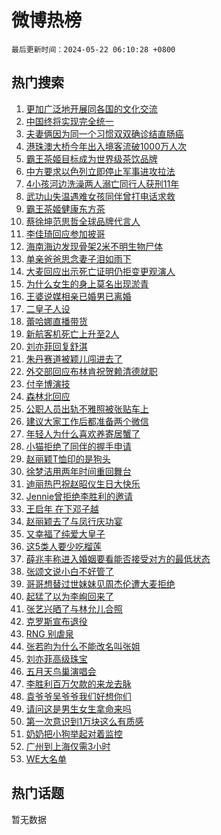 # 微博热榜

`最后更新时间：2024-05-22 06:10:28 +0800`

## 热门搜索

1. [更加广泛地开展同各国的文化交流](https://m.weibo.cn/search?containerid=100103type%3D1%26t%3D10%26q%3D%23%E6%9B%B4%E5%8A%A0%E5%B9%BF%E6%B3%9B%E5%9C%B0%E5%BC%80%E5%B1%95%E5%90%8C%E5%90%84%E5%9B%BD%E7%9A%84%E6%96%87%E5%8C%96%E4%BA%A4%E6%B5%81%23&stream_entry_id=51&isnewpage=1&extparam=seat%3D1%26stream_entry_id%3D51%26c_type%3D51%26q%3D%2523%25E6%259B%25B4%25E5%258A%25A0%25E5%25B9%25BF%25E6%25B3%259B%25E5%259C%25B0%25E5%25BC%2580%25E5%25B1%2595%25E5%2590%258C%25E5%2590%2584%25E5%259B%25BD%25E7%259A%2584%25E6%2596%2587%25E5%258C%2596%25E4%25BA%25A4%25E6%25B5%2581%2523%26cate%3D10103%26pos%3D0%26dgr%3D0%26filter_type%3Drealtimehot%26display_time%3D1716329427%26pre_seqid%3D1716329427295026745196)
1. [中国终将实现完全统一](https://m.weibo.cn/search?containerid=100103type%3D1%26t%3D10%26q%3D%23%E4%B8%AD%E5%9B%BD%E7%BB%88%E5%B0%86%E5%AE%9E%E7%8E%B0%E5%AE%8C%E5%85%A8%E7%BB%9F%E4%B8%80%23&stream_entry_id=31&isnewpage=1&extparam=seat%3D1%26stream_entry_id%3D31%26flag%3D2%26cate%3D5001%26filter_type%3Drealtimehot%26lcate%3D5001%26c_type%3D31%26q%3D%2523%25E4%25B8%25AD%25E5%259B%25BD%25E7%25BB%2588%25E5%25B0%2586%25E5%25AE%259E%25E7%258E%25B0%25E5%25AE%258C%25E5%2585%25A8%25E7%25BB%259F%25E4%25B8%2580%2523%26band_rank%3D1%26realpos%3D1%26pos%3D0%26dgr%3D0%26display_time%3D1716329427%26pre_seqid%3D1716329427295026745196)
1. [夫妻俩因为同一个习惯双双确诊结直肠癌](https://m.weibo.cn/search?containerid=100103type%3D1%26t%3D10%26q%3D%23%E5%A4%AB%E5%A6%BB%E4%BF%A9%E5%9B%A0%E4%B8%BA%E5%90%8C%E4%B8%80%E4%B8%AA%E4%B9%A0%E6%83%AF%E5%8F%8C%E5%8F%8C%E7%A1%AE%E8%AF%8A%E7%BB%93%E7%9B%B4%E8%82%A0%E7%99%8C%23&stream_entry_id=31&isnewpage=1&extparam=seat%3D1%26stream_entry_id%3D31%26flag%3D2%26cate%3D5001%26filter_type%3Drealtimehot%26lcate%3D5001%26c_type%3D31%26q%3D%2523%25E5%25A4%25AB%25E5%25A6%25BB%25E4%25BF%25A9%25E5%259B%25A0%25E4%25B8%25BA%25E5%2590%258C%25E4%25B8%2580%25E4%25B8%25AA%25E4%25B9%25A0%25E6%2583%25AF%25E5%258F%258C%25E5%258F%258C%25E7%25A1%25AE%25E8%25AF%258A%25E7%25BB%2593%25E7%259B%25B4%25E8%2582%25A0%25E7%2599%258C%2523%26band_rank%3D2%26realpos%3D2%26pos%3D1%26dgr%3D0%26display_time%3D1716329427%26pre_seqid%3D1716329427295026745196)
1. [港珠澳大桥今年出入境客流破1000万人次](https://m.weibo.cn/search?containerid=100103type%3D1%26t%3D10%26q%3D%23%E6%B8%AF%E7%8F%A0%E6%BE%B3%E5%A4%A7%E6%A1%A5%E4%BB%8A%E5%B9%B4%E5%87%BA%E5%85%A5%E5%A2%83%E5%AE%A2%E6%B5%81%E7%A0%B41000%E4%B8%87%E4%BA%BA%E6%AC%A1%23&stream_entry_id=31&isnewpage=1&extparam=seat%3D1%26stream_entry_id%3D31%26flag%3D0%26cate%3D5001%26filter_type%3Drealtimehot%26lcate%3D5001%26c_type%3D31%26q%3D%2523%25E6%25B8%25AF%25E7%258F%25A0%25E6%25BE%25B3%25E5%25A4%25A7%25E6%25A1%25A5%25E4%25BB%258A%25E5%25B9%25B4%25E5%2587%25BA%25E5%2585%25A5%25E5%25A2%2583%25E5%25AE%25A2%25E6%25B5%2581%25E7%25A0%25B41000%25E4%25B8%2587%25E4%25BA%25BA%25E6%25AC%25A1%2523%26band_rank%3D3%26realpos%3D3%26pos%3D2%26dgr%3D0%26display_time%3D1716329427%26pre_seqid%3D1716329427295026745196)
1. [霸王茶姬目标成为世界级茶饮品牌](https://m.weibo.cn/search?containerid=100103type%3D1%26t%3D10%26q%3D%23%E9%9C%B8%E7%8E%8B%E8%8C%B6%E5%A7%AC%E7%9B%AE%E6%A0%87%E6%88%90%E4%B8%BA%E4%B8%96%E7%95%8C%E7%BA%A7%E8%8C%B6%E9%A5%AE%E5%93%81%E7%89%8C%23&stream_entry_id=31&isnewpage=1&extparam=seat%3D1%26stream_entry_id%3D31%26cate%3D5001%26is_ad_pos%3D1%26topic_ad%3D1%26filter_type%3Drealtimehot%26lcate%3D5001%26c_type%3D31%26q%3D%2523%25E9%259C%25B8%25E7%258E%258B%25E8%258C%25B6%25E5%25A7%25AC%25E7%259B%25AE%25E6%25A0%2587%25E6%2588%2590%25E4%25B8%25BA%25E4%25B8%2596%25E7%2595%258C%25E7%25BA%25A7%25E8%258C%25B6%25E9%25A5%25AE%25E5%2593%2581%25E7%2589%258C%2523%26band_rank%3D4%26pos%3D3%26dgr%3D0%26adid%3D237608%26display_time%3D1716329427%26pre_seqid%3D1716329427295026745196)
1. [中方要求以色列立即停止军事进攻拉法](https://m.weibo.cn/search?containerid=100103type%3D1%26t%3D10%26q%3D%23%E4%B8%AD%E6%96%B9%E8%A6%81%E6%B1%82%E4%BB%A5%E8%89%B2%E5%88%97%E7%AB%8B%E5%8D%B3%E5%81%9C%E6%AD%A2%E5%86%9B%E4%BA%8B%E8%BF%9B%E6%94%BB%E6%8B%89%E6%B3%95%23&stream_entry_id=31&isnewpage=1&extparam=seat%3D1%26stream_entry_id%3D31%26flag%3D2%26cate%3D5001%26filter_type%3Drealtimehot%26lcate%3D5001%26c_type%3D31%26q%3D%2523%25E4%25B8%25AD%25E6%2596%25B9%25E8%25A6%2581%25E6%25B1%2582%25E4%25BB%25A5%25E8%2589%25B2%25E5%2588%2597%25E7%25AB%258B%25E5%258D%25B3%25E5%2581%259C%25E6%25AD%25A2%25E5%2586%259B%25E4%25BA%258B%25E8%25BF%259B%25E6%2594%25BB%25E6%258B%2589%25E6%25B3%2595%2523%26band_rank%3D4%26realpos%3D4%26pos%3D4%26dgr%3D0%26display_time%3D1716329427%26pre_seqid%3D1716329427295026745196)
1. [4小孩河边洗澡两人溺亡同行人获刑11年](https://m.weibo.cn/search?containerid=100103type%3D1%26t%3D10%26q%3D%234%E5%B0%8F%E5%AD%A9%E6%B2%B3%E8%BE%B9%E6%B4%97%E6%BE%A1%E4%B8%A4%E4%BA%BA%E6%BA%BA%E4%BA%A1%E5%90%8C%E8%A1%8C%E4%BA%BA%E8%8E%B7%E5%88%9111%E5%B9%B4%23&stream_entry_id=31&isnewpage=1&extparam=seat%3D1%26stream_entry_id%3D31%26flag%3D2%26cate%3D5001%26filter_type%3Drealtimehot%26lcate%3D5001%26c_type%3D31%26q%3D%25234%25E5%25B0%258F%25E5%25AD%25A9%25E6%25B2%25B3%25E8%25BE%25B9%25E6%25B4%2597%25E6%25BE%25A1%25E4%25B8%25A4%25E4%25BA%25BA%25E6%25BA%25BA%25E4%25BA%25A1%25E5%2590%258C%25E8%25A1%258C%25E4%25BA%25BA%25E8%258E%25B7%25E5%2588%259111%25E5%25B9%25B4%2523%26band_rank%3D5%26realpos%3D5%26pos%3D5%26dgr%3D0%26display_time%3D1716329427%26pre_seqid%3D1716329427295026745196)
1. [武功山失温遇难女孩同伴曾打电话求救](https://m.weibo.cn/search?containerid=100103type%3D1%26t%3D10%26q%3D%23%E6%AD%A6%E5%8A%9F%E5%B1%B1%E5%A4%B1%E6%B8%A9%E9%81%87%E9%9A%BE%E5%A5%B3%E5%AD%A9%E5%90%8C%E4%BC%B4%E6%9B%BE%E6%89%93%E7%94%B5%E8%AF%9D%E6%B1%82%E6%95%91%23&stream_entry_id=31&isnewpage=1&extparam=seat%3D1%26stream_entry_id%3D31%26flag%3D2%26cate%3D5001%26filter_type%3Drealtimehot%26lcate%3D5001%26c_type%3D31%26q%3D%2523%25E6%25AD%25A6%25E5%258A%259F%25E5%25B1%25B1%25E5%25A4%25B1%25E6%25B8%25A9%25E9%2581%2587%25E9%259A%25BE%25E5%25A5%25B3%25E5%25AD%25A9%25E5%2590%258C%25E4%25BC%25B4%25E6%259B%25BE%25E6%2589%2593%25E7%2594%25B5%25E8%25AF%259D%25E6%25B1%2582%25E6%2595%2591%2523%26band_rank%3D6%26realpos%3D6%26pos%3D6%26dgr%3D0%26display_time%3D1716329427%26pre_seqid%3D1716329427295026745196)
1. [霸王茶姬健康东方茶](https://m.weibo.cn/search?containerid=100103type%3D1%26t%3D10%26q%3D%23%E9%9C%B8%E7%8E%8B%E8%8C%B6%E5%A7%AC%E5%81%A5%E5%BA%B7%E4%B8%9C%E6%96%B9%E8%8C%B6%23&stream_entry_id=31&isnewpage=1&extparam=seat%3D1%26stream_entry_id%3D31%26cate%3D5001%26is_ad_pos%3D1%26topic_ad%3D1%26filter_type%3Drealtimehot%26lcate%3D5001%26c_type%3D31%26q%3D%2523%25E9%259C%25B8%25E7%258E%258B%25E8%258C%25B6%25E5%25A7%25AC%25E5%2581%25A5%25E5%25BA%25B7%25E4%25B8%259C%25E6%2596%25B9%25E8%258C%25B6%2523%26band_rank%3D7%26pos%3D7%26dgr%3D0%26adid%3D237604%26display_time%3D1716329427%26pre_seqid%3D1716329427295026745196)
1. [蔡徐坤范思哲全球品牌代言人](https://m.weibo.cn/search?containerid=100103type%3D1%26t%3D10%26q%3D%23%E8%94%A1%E5%BE%90%E5%9D%A4%E8%8C%83%E6%80%9D%E5%93%B2%E5%85%A8%E7%90%83%E5%93%81%E7%89%8C%E4%BB%A3%E8%A8%80%E4%BA%BA%23&stream_entry_id=31&isnewpage=1&extparam=seat%3D1%26stream_entry_id%3D31%26flag%3D16%26cate%3D5001%26filter_type%3Drealtimehot%26lcate%3D5001%26c_type%3D31%26q%3D%2523%25E8%2594%25A1%25E5%25BE%2590%25E5%259D%25A4%25E8%258C%2583%25E6%2580%259D%25E5%2593%25B2%25E5%2585%25A8%25E7%2590%2583%25E5%2593%2581%25E7%2589%258C%25E4%25BB%25A3%25E8%25A8%2580%25E4%25BA%25BA%2523%26band_rank%3D7%26realpos%3D7%26pos%3D8%26dgr%3D0%26display_time%3D1716329427%26pre_seqid%3D1716329427295026745196)
1. [李佳琦回应参加披哥](https://m.weibo.cn/search?containerid=100103type%3D1%26t%3D10%26q%3D%23%E6%9D%8E%E4%BD%B3%E7%90%A6%E5%9B%9E%E5%BA%94%E5%8F%82%E5%8A%A0%E6%8A%AB%E5%93%A5%23&stream_entry_id=31&isnewpage=1&extparam=seat%3D1%26stream_entry_id%3D31%26flag%3D2%26cate%3D5001%26filter_type%3Drealtimehot%26lcate%3D5001%26c_type%3D31%26q%3D%2523%25E6%259D%258E%25E4%25BD%25B3%25E7%2590%25A6%25E5%259B%259E%25E5%25BA%2594%25E5%258F%2582%25E5%258A%25A0%25E6%258A%25AB%25E5%2593%25A5%2523%26band_rank%3D8%26realpos%3D8%26pos%3D9%26dgr%3D0%26display_time%3D1716329427%26pre_seqid%3D1716329427295026745196)
1. [海南海边发现骨架2米不明生物尸体](https://m.weibo.cn/search?containerid=100103type%3D1%26t%3D10%26q%3D%23%E6%B5%B7%E5%8D%97%E6%B5%B7%E8%BE%B9%E5%8F%91%E7%8E%B0%E9%AA%A8%E6%9E%B62%E7%B1%B3%E4%B8%8D%E6%98%8E%E7%94%9F%E7%89%A9%E5%B0%B8%E4%BD%93%23&stream_entry_id=31&isnewpage=1&extparam=seat%3D1%26stream_entry_id%3D31%26flag%3D2%26cate%3D5001%26filter_type%3Drealtimehot%26lcate%3D5001%26c_type%3D31%26q%3D%2523%25E6%25B5%25B7%25E5%258D%2597%25E6%25B5%25B7%25E8%25BE%25B9%25E5%258F%2591%25E7%258E%25B0%25E9%25AA%25A8%25E6%259E%25B62%25E7%25B1%25B3%25E4%25B8%258D%25E6%2598%258E%25E7%2594%259F%25E7%2589%25A9%25E5%25B0%25B8%25E4%25BD%2593%2523%26band_rank%3D9%26realpos%3D9%26pos%3D10%26dgr%3D0%26display_time%3D1716329427%26pre_seqid%3D1716329427295026745196)
1. [单亲爸爸思念妻子泪如雨下](https://m.weibo.cn/search?containerid=100103type%3D1%26t%3D10%26q%3D%23%E5%8D%95%E4%BA%B2%E7%88%B8%E7%88%B8%E6%80%9D%E5%BF%B5%E5%A6%BB%E5%AD%90%E6%B3%AA%E5%A6%82%E9%9B%A8%E4%B8%8B%23&stream_entry_id=31&isnewpage=1&extparam=seat%3D1%26stream_entry_id%3D31%26flag%3D32768%26cate%3D5001%26filter_type%3Drealtimehot%26lcate%3D5001%26c_type%3D31%26q%3D%2523%25E5%258D%2595%25E4%25BA%25B2%25E7%2588%25B8%25E7%2588%25B8%25E6%2580%259D%25E5%25BF%25B5%25E5%25A6%25BB%25E5%25AD%2590%25E6%25B3%25AA%25E5%25A6%2582%25E9%259B%25A8%25E4%25B8%258B%2523%26band_rank%3D10%26realpos%3D10%26pos%3D11%26dgr%3D0%26display_time%3D1716329427%26pre_seqid%3D1716329427295026745196)
1. [大麦回应出示死亡证明仍拒变更观演人](https://m.weibo.cn/search?containerid=100103type%3D1%26t%3D10%26q%3D%23%E5%A4%A7%E9%BA%A6%E5%9B%9E%E5%BA%94%E5%87%BA%E7%A4%BA%E6%AD%BB%E4%BA%A1%E8%AF%81%E6%98%8E%E4%BB%8D%E6%8B%92%E5%8F%98%E6%9B%B4%E8%A7%82%E6%BC%94%E4%BA%BA%23&stream_entry_id=31&isnewpage=1&extparam=seat%3D1%26stream_entry_id%3D31%26flag%3D2%26cate%3D5001%26filter_type%3Drealtimehot%26lcate%3D5001%26c_type%3D31%26q%3D%2523%25E5%25A4%25A7%25E9%25BA%25A6%25E5%259B%259E%25E5%25BA%2594%25E5%2587%25BA%25E7%25A4%25BA%25E6%25AD%25BB%25E4%25BA%25A1%25E8%25AF%2581%25E6%2598%258E%25E4%25BB%258D%25E6%258B%2592%25E5%258F%2598%25E6%259B%25B4%25E8%25A7%2582%25E6%25BC%2594%25E4%25BA%25BA%2523%26band_rank%3D11%26realpos%3D11%26pos%3D12%26dgr%3D0%26display_time%3D1716329427%26pre_seqid%3D1716329427295026745196)
1. [为什么女生的身上莫名出现淤青](https://m.weibo.cn/search?containerid=100103type%3D1%26t%3D10%26q%3D%E4%B8%BA%E4%BB%80%E4%B9%88%E5%A5%B3%E7%94%9F%E7%9A%84%E8%BA%AB%E4%B8%8A%E8%8E%AB%E5%90%8D%E5%87%BA%E7%8E%B0%E6%B7%A4%E9%9D%92&stream_entry_id=31&isnewpage=1&extparam=seat%3D1%26stream_entry_id%3D31%26flag%3D2%26cate%3D5001%26filter_type%3Drealtimehot%26lcate%3D5001%26c_type%3D31%26q%3D%25E4%25B8%25BA%25E4%25BB%2580%25E4%25B9%2588%25E5%25A5%25B3%25E7%2594%259F%25E7%259A%2584%25E8%25BA%25AB%25E4%25B8%258A%25E8%258E%25AB%25E5%2590%258D%25E5%2587%25BA%25E7%258E%25B0%25E6%25B7%25A4%25E9%259D%2592%26band_rank%3D12%26realpos%3D12%26pos%3D13%26dgr%3D0%26display_time%3D1716329427%26pre_seqid%3D1716329427295026745196)
1. [王婆说媒相亲已婚男已离婚](https://m.weibo.cn/search?containerid=100103type%3D1%26t%3D10%26q%3D%23%E7%8E%8B%E5%A9%86%E8%AF%B4%E5%AA%92%E7%9B%B8%E4%BA%B2%E5%B7%B2%E5%A9%9A%E7%94%B7%E5%B7%B2%E7%A6%BB%E5%A9%9A%23&stream_entry_id=31&isnewpage=1&extparam=seat%3D1%26stream_entry_id%3D31%26flag%3D0%26cate%3D5001%26filter_type%3Drealtimehot%26lcate%3D5001%26c_type%3D31%26q%3D%2523%25E7%258E%258B%25E5%25A9%2586%25E8%25AF%25B4%25E5%25AA%2592%25E7%259B%25B8%25E4%25BA%25B2%25E5%25B7%25B2%25E5%25A9%259A%25E7%2594%25B7%25E5%25B7%25B2%25E7%25A6%25BB%25E5%25A9%259A%2523%26band_rank%3D13%26realpos%3D13%26pos%3D14%26dgr%3D0%26display_time%3D1716329427%26pre_seqid%3D1716329427295026745196)
1. [二皇子人设](https://m.weibo.cn/search?containerid=100103type%3D1%26t%3D10%26q%3D%23%E4%BA%8C%E7%9A%87%E5%AD%90%E4%BA%BA%E8%AE%BE%23&stream_entry_id=31&isnewpage=1&extparam=seat%3D1%26stream_entry_id%3D31%26flag%3D0%26cate%3D5001%26filter_type%3Drealtimehot%26lcate%3D5001%26c_type%3D31%26q%3D%2523%25E4%25BA%258C%25E7%259A%2587%25E5%25AD%2590%25E4%25BA%25BA%25E8%25AE%25BE%2523%26band_rank%3D14%26realpos%3D14%26pos%3D15%26dgr%3D0%26display_time%3D1716329427%26pre_seqid%3D1716329427295026745196)
1. [蕾哈娜直播带货](https://m.weibo.cn/search?containerid=100103type%3D1%26t%3D10%26q%3D%23%E8%95%BE%E5%93%88%E5%A8%9C%E7%9B%B4%E6%92%AD%E5%B8%A6%E8%B4%A7%23&stream_entry_id=31&isnewpage=1&extparam=seat%3D1%26stream_entry_id%3D31%26flag%3D2%26cate%3D5001%26filter_type%3Drealtimehot%26lcate%3D5001%26c_type%3D31%26q%3D%2523%25E8%2595%25BE%25E5%2593%2588%25E5%25A8%259C%25E7%259B%25B4%25E6%2592%25AD%25E5%25B8%25A6%25E8%25B4%25A7%2523%26band_rank%3D15%26realpos%3D15%26pos%3D16%26dgr%3D0%26display_time%3D1716329427%26pre_seqid%3D1716329427295026745196)
1. [新航客机死亡上升至2人](https://m.weibo.cn/search?containerid=100103type%3D1%26t%3D10%26q%3D%23%E6%96%B0%E8%88%AA%E5%AE%A2%E6%9C%BA%E6%AD%BB%E4%BA%A1%E4%B8%8A%E5%8D%87%E8%87%B32%E4%BA%BA%23&stream_entry_id=31&isnewpage=1&extparam=seat%3D1%26stream_entry_id%3D31%26flag%3D0%26cate%3D5001%26filter_type%3Drealtimehot%26lcate%3D5001%26c_type%3D31%26q%3D%2523%25E6%2596%25B0%25E8%2588%25AA%25E5%25AE%25A2%25E6%259C%25BA%25E6%25AD%25BB%25E4%25BA%25A1%25E4%25B8%258A%25E5%258D%2587%25E8%2587%25B32%25E4%25BA%25BA%2523%26band_rank%3D16%26realpos%3D16%26pos%3D17%26dgr%3D0%26display_time%3D1716329427%26pre_seqid%3D1716329427295026745196)
1. [刘亦菲回复舒淇](https://m.weibo.cn/search?containerid=100103type%3D1%26t%3D10%26q%3D%23%E5%88%98%E4%BA%A6%E8%8F%B2%E5%9B%9E%E5%A4%8D%E8%88%92%E6%B7%87%23&stream_entry_id=31&isnewpage=1&extparam=seat%3D1%26stream_entry_id%3D31%26flag%3D0%26cate%3D5001%26filter_type%3Drealtimehot%26lcate%3D5001%26c_type%3D31%26q%3D%2523%25E5%2588%2598%25E4%25BA%25A6%25E8%258F%25B2%25E5%259B%259E%25E5%25A4%258D%25E8%2588%2592%25E6%25B7%2587%2523%26band_rank%3D17%26realpos%3D17%26pos%3D18%26dgr%3D0%26display_time%3D1716329427%26pre_seqid%3D1716329427295026745196)
1. [朱丹赛道被颖儿闯进去了](https://m.weibo.cn/search?containerid=100103type%3D1%26t%3D10%26q%3D%23%E6%9C%B1%E4%B8%B9%E8%B5%9B%E9%81%93%E8%A2%AB%E9%A2%96%E5%84%BF%E9%97%AF%E8%BF%9B%E5%8E%BB%E4%BA%86%23&stream_entry_id=31&isnewpage=1&extparam=seat%3D1%26stream_entry_id%3D31%26flag%3D0%26cate%3D5001%26filter_type%3Drealtimehot%26lcate%3D5001%26c_type%3D31%26q%3D%2523%25E6%259C%25B1%25E4%25B8%25B9%25E8%25B5%259B%25E9%2581%2593%25E8%25A2%25AB%25E9%25A2%2596%25E5%2584%25BF%25E9%2597%25AF%25E8%25BF%259B%25E5%258E%25BB%25E4%25BA%2586%2523%26band_rank%3D18%26realpos%3D18%26pos%3D19%26dgr%3D0%26display_time%3D1716329427%26pre_seqid%3D1716329427295026745196)
1. [外交部回应布林肯祝贺赖清德就职](https://m.weibo.cn/search?containerid=100103type%3D1%26t%3D10%26q%3D%23%E5%A4%96%E4%BA%A4%E9%83%A8%E5%9B%9E%E5%BA%94%E5%B8%83%E6%9E%97%E8%82%AF%E7%A5%9D%E8%B4%BA%E8%B5%96%E6%B8%85%E5%BE%B7%E5%B0%B1%E8%81%8C%23&stream_entry_id=31&isnewpage=1&extparam=seat%3D1%26stream_entry_id%3D31%26flag%3D0%26cate%3D5001%26filter_type%3Drealtimehot%26lcate%3D5001%26c_type%3D31%26q%3D%2523%25E5%25A4%2596%25E4%25BA%25A4%25E9%2583%25A8%25E5%259B%259E%25E5%25BA%2594%25E5%25B8%2583%25E6%259E%2597%25E8%2582%25AF%25E7%25A5%259D%25E8%25B4%25BA%25E8%25B5%2596%25E6%25B8%2585%25E5%25BE%25B7%25E5%25B0%25B1%25E8%2581%258C%2523%26band_rank%3D19%26realpos%3D19%26pos%3D20%26dgr%3D0%26display_time%3D1716329427%26pre_seqid%3D1716329427295026745196)
1. [付辛博演技](https://m.weibo.cn/search?containerid=100103type%3D1%26t%3D10%26q%3D%E4%BB%98%E8%BE%9B%E5%8D%9A%E6%BC%94%E6%8A%80&stream_entry_id=31&isnewpage=1&extparam=seat%3D1%26stream_entry_id%3D31%26flag%3D0%26cate%3D5001%26filter_type%3Drealtimehot%26lcate%3D5001%26c_type%3D31%26q%3D%25E4%25BB%2598%25E8%25BE%259B%25E5%258D%259A%25E6%25BC%2594%25E6%258A%2580%26band_rank%3D20%26realpos%3D20%26pos%3D21%26dgr%3D0%26display_time%3D1716329427%26pre_seqid%3D1716329427295026745196)
1. [森林北回应](https://m.weibo.cn/search?containerid=100103type%3D1%26t%3D10%26q%3D%23%E6%A3%AE%E6%9E%97%E5%8C%97%E5%9B%9E%E5%BA%94%23&stream_entry_id=31&isnewpage=1&extparam=seat%3D1%26stream_entry_id%3D31%26flag%3D2%26cate%3D5001%26filter_type%3Drealtimehot%26lcate%3D5001%26c_type%3D31%26q%3D%2523%25E6%25A3%25AE%25E6%259E%2597%25E5%258C%2597%25E5%259B%259E%25E5%25BA%2594%2523%26band_rank%3D21%26realpos%3D21%26pos%3D22%26dgr%3D0%26display_time%3D1716329427%26pre_seqid%3D1716329427295026745196)
1. [公职人员出轨不雅照被张贴车上](https://m.weibo.cn/search?containerid=100103type%3D1%26t%3D10%26q%3D%23%E5%85%AC%E8%81%8C%E4%BA%BA%E5%91%98%E5%87%BA%E8%BD%A8%E4%B8%8D%E9%9B%85%E7%85%A7%E8%A2%AB%E5%BC%A0%E8%B4%B4%E8%BD%A6%E4%B8%8A%23&stream_entry_id=31&isnewpage=1&extparam=seat%3D1%26stream_entry_id%3D31%26flag%3D2%26cate%3D5001%26filter_type%3Drealtimehot%26lcate%3D5001%26c_type%3D31%26q%3D%2523%25E5%2585%25AC%25E8%2581%258C%25E4%25BA%25BA%25E5%2591%2598%25E5%2587%25BA%25E8%25BD%25A8%25E4%25B8%258D%25E9%259B%2585%25E7%2585%25A7%25E8%25A2%25AB%25E5%25BC%25A0%25E8%25B4%25B4%25E8%25BD%25A6%25E4%25B8%258A%2523%26band_rank%3D22%26realpos%3D22%26pos%3D23%26dgr%3D0%26display_time%3D1716329427%26pre_seqid%3D1716329427295026745196)
1. [建议大家工作后都准备两个微信](https://m.weibo.cn/search?containerid=100103type%3D1%26t%3D10%26q%3D%23%E5%BB%BA%E8%AE%AE%E5%A4%A7%E5%AE%B6%E5%B7%A5%E4%BD%9C%E5%90%8E%E9%83%BD%E5%87%86%E5%A4%87%E4%B8%A4%E4%B8%AA%E5%BE%AE%E4%BF%A1%23&stream_entry_id=31&isnewpage=1&extparam=seat%3D1%26stream_entry_id%3D31%26flag%3D0%26cate%3D5001%26filter_type%3Drealtimehot%26lcate%3D5001%26c_type%3D31%26q%3D%2523%25E5%25BB%25BA%25E8%25AE%25AE%25E5%25A4%25A7%25E5%25AE%25B6%25E5%25B7%25A5%25E4%25BD%259C%25E5%2590%258E%25E9%2583%25BD%25E5%2587%2586%25E5%25A4%2587%25E4%25B8%25A4%25E4%25B8%25AA%25E5%25BE%25AE%25E4%25BF%25A1%2523%26band_rank%3D23%26realpos%3D23%26pos%3D24%26dgr%3D0%26display_time%3D1716329427%26pre_seqid%3D1716329427295026745196)
1. [年轻人为什么喜欢养寄居蟹了](https://m.weibo.cn/search?containerid=100103type%3D1%26t%3D10%26q%3D%23%E5%B9%B4%E8%BD%BB%E4%BA%BA%E4%B8%BA%E4%BB%80%E4%B9%88%E5%96%9C%E6%AC%A2%E5%85%BB%E5%AF%84%E5%B1%85%E8%9F%B9%E4%BA%86%23&stream_entry_id=31&isnewpage=1&extparam=seat%3D1%26stream_entry_id%3D31%26flag%3D0%26cate%3D5001%26filter_type%3Drealtimehot%26lcate%3D5001%26c_type%3D31%26q%3D%2523%25E5%25B9%25B4%25E8%25BD%25BB%25E4%25BA%25BA%25E4%25B8%25BA%25E4%25BB%2580%25E4%25B9%2588%25E5%2596%259C%25E6%25AC%25A2%25E5%2585%25BB%25E5%25AF%2584%25E5%25B1%2585%25E8%259F%25B9%25E4%25BA%2586%2523%26band_rank%3D24%26realpos%3D24%26pos%3D25%26dgr%3D0%26display_time%3D1716329427%26pre_seqid%3D1716329427295026745196)
1. [小猫拒绝了同伴的握手申请](https://m.weibo.cn/search?containerid=100103type%3D1%26t%3D10%26q%3D%E5%B0%8F%E7%8C%AB%E6%8B%92%E7%BB%9D%E4%BA%86%E5%90%8C%E4%BC%B4%E7%9A%84%E6%8F%A1%E6%89%8B%E7%94%B3%E8%AF%B7&stream_entry_id=31&isnewpage=1&extparam=seat%3D1%26stream_entry_id%3D31%26flag%3D1%26cate%3D5001%26filter_type%3Drealtimehot%26lcate%3D5001%26c_type%3D31%26q%3D%25E5%25B0%258F%25E7%258C%25AB%25E6%258B%2592%25E7%25BB%259D%25E4%25BA%2586%25E5%2590%258C%25E4%25BC%25B4%25E7%259A%2584%25E6%258F%25A1%25E6%2589%258B%25E7%2594%25B3%25E8%25AF%25B7%26band_rank%3D25%26realpos%3D25%26pos%3D26%26dgr%3D0%26display_time%3D1716329427%26pre_seqid%3D1716329427295026745196)
1. [赵丽颖T恤印的是狗头](https://m.weibo.cn/search?containerid=100103type%3D1%26t%3D10%26q%3D%23%E8%B5%B5%E4%B8%BD%E9%A2%96T%E6%81%A4%E5%8D%B0%E7%9A%84%E6%98%AF%E7%8B%97%E5%A4%B4%23&stream_entry_id=31&isnewpage=1&extparam=seat%3D1%26stream_entry_id%3D31%26flag%3D0%26cate%3D5001%26filter_type%3Drealtimehot%26lcate%3D5001%26c_type%3D31%26q%3D%2523%25E8%25B5%25B5%25E4%25B8%25BD%25E9%25A2%2596T%25E6%2581%25A4%25E5%258D%25B0%25E7%259A%2584%25E6%2598%25AF%25E7%258B%2597%25E5%25A4%25B4%2523%26band_rank%3D26%26realpos%3D26%26pos%3D27%26dgr%3D0%26display_time%3D1716329427%26pre_seqid%3D1716329427295026745196)
1. [徐梦洁用两年时间重回舞台](https://m.weibo.cn/search?containerid=100103type%3D1%26t%3D10%26q%3D%23%E5%BE%90%E6%A2%A6%E6%B4%81%E7%94%A8%E4%B8%A4%E5%B9%B4%E6%97%B6%E9%97%B4%E9%87%8D%E5%9B%9E%E8%88%9E%E5%8F%B0%23&stream_entry_id=31&isnewpage=1&extparam=seat%3D1%26stream_entry_id%3D31%26flag%3D1%26cate%3D5001%26filter_type%3Drealtimehot%26lcate%3D5001%26c_type%3D31%26q%3D%2523%25E5%25BE%2590%25E6%25A2%25A6%25E6%25B4%2581%25E7%2594%25A8%25E4%25B8%25A4%25E5%25B9%25B4%25E6%2597%25B6%25E9%2597%25B4%25E9%2587%258D%25E5%259B%259E%25E8%2588%259E%25E5%258F%25B0%2523%26band_rank%3D27%26realpos%3D27%26pos%3D28%26dgr%3D0%26display_time%3D1716329427%26pre_seqid%3D1716329427295026745196)
1. [迪丽热巴祝赵昭仪生日大快乐](https://m.weibo.cn/search?containerid=100103type%3D1%26t%3D10%26q%3D%23%E8%BF%AA%E4%B8%BD%E7%83%AD%E5%B7%B4%E7%A5%9D%E8%B5%B5%E6%98%AD%E4%BB%AA%E7%94%9F%E6%97%A5%E5%A4%A7%E5%BF%AB%E4%B9%90%23&stream_entry_id=31&isnewpage=1&extparam=seat%3D1%26stream_entry_id%3D31%26flag%3D0%26cate%3D5001%26filter_type%3Drealtimehot%26lcate%3D5001%26c_type%3D31%26q%3D%2523%25E8%25BF%25AA%25E4%25B8%25BD%25E7%2583%25AD%25E5%25B7%25B4%25E7%25A5%259D%25E8%25B5%25B5%25E6%2598%25AD%25E4%25BB%25AA%25E7%2594%259F%25E6%2597%25A5%25E5%25A4%25A7%25E5%25BF%25AB%25E4%25B9%2590%2523%26band_rank%3D28%26realpos%3D28%26pos%3D29%26dgr%3D0%26display_time%3D1716329427%26pre_seqid%3D1716329427295026745196)
1. [Jennie曾拒绝李胜利的邀请](https://m.weibo.cn/search?containerid=100103type%3D1%26t%3D10%26q%3D%23Jennie%E6%9B%BE%E6%8B%92%E7%BB%9D%E6%9D%8E%E8%83%9C%E5%88%A9%E7%9A%84%E9%82%80%E8%AF%B7%23&stream_entry_id=31&isnewpage=1&extparam=seat%3D1%26stream_entry_id%3D31%26flag%3D0%26cate%3D5001%26filter_type%3Drealtimehot%26lcate%3D5001%26c_type%3D31%26q%3D%2523Jennie%25E6%259B%25BE%25E6%258B%2592%25E7%25BB%259D%25E6%259D%258E%25E8%2583%259C%25E5%2588%25A9%25E7%259A%2584%25E9%2582%2580%25E8%25AF%25B7%2523%26band_rank%3D29%26realpos%3D29%26pos%3D30%26dgr%3D0%26display_time%3D1716329427%26pre_seqid%3D1716329427295026745196)
1. [王启年 在下邓子越](https://m.weibo.cn/search?containerid=100103type%3D1%26t%3D10%26q%3D%E7%8E%8B%E5%90%AF%E5%B9%B4+%E5%9C%A8%E4%B8%8B%E9%82%93%E5%AD%90%E8%B6%8A&stream_entry_id=31&isnewpage=1&extparam=seat%3D1%26stream_entry_id%3D31%26flag%3D0%26cate%3D5001%26filter_type%3Drealtimehot%26lcate%3D5001%26c_type%3D31%26q%3D%25E7%258E%258B%25E5%2590%25AF%25E5%25B9%25B4%2520%25E5%259C%25A8%25E4%25B8%258B%25E9%2582%2593%25E5%25AD%2590%25E8%25B6%258A%26band_rank%3D30%26realpos%3D30%26pos%3D31%26dgr%3D0%26display_time%3D1716329427%26pre_seqid%3D1716329427295026745196)
1. [赵丽颖去了与凤行庆功宴](https://m.weibo.cn/search?containerid=100103type%3D1%26t%3D10%26q%3D%23%E8%B5%B5%E4%B8%BD%E9%A2%96%E5%8E%BB%E4%BA%86%E4%B8%8E%E5%87%A4%E8%A1%8C%E5%BA%86%E5%8A%9F%E5%AE%B4%23&stream_entry_id=31&isnewpage=1&extparam=seat%3D1%26stream_entry_id%3D31%26flag%3D0%26cate%3D5001%26filter_type%3Drealtimehot%26lcate%3D5001%26c_type%3D31%26q%3D%2523%25E8%25B5%25B5%25E4%25B8%25BD%25E9%25A2%2596%25E5%258E%25BB%25E4%25BA%2586%25E4%25B8%258E%25E5%2587%25A4%25E8%25A1%258C%25E5%25BA%2586%25E5%258A%259F%25E5%25AE%25B4%2523%26band_rank%3D31%26realpos%3D31%26pos%3D32%26dgr%3D0%26display_time%3D1716329427%26pre_seqid%3D1716329427295026745196)
1. [又幸福了纯爱大皇子](https://m.weibo.cn/search?containerid=100103type%3D1%26t%3D10%26q%3D%E5%8F%88%E5%B9%B8%E7%A6%8F%E4%BA%86%E7%BA%AF%E7%88%B1%E5%A4%A7%E7%9A%87%E5%AD%90&stream_entry_id=31&isnewpage=1&extparam=seat%3D1%26stream_entry_id%3D31%26flag%3D0%26cate%3D5001%26filter_type%3Drealtimehot%26lcate%3D5001%26c_type%3D31%26q%3D%25E5%258F%2588%25E5%25B9%25B8%25E7%25A6%258F%25E4%25BA%2586%25E7%25BA%25AF%25E7%2588%25B1%25E5%25A4%25A7%25E7%259A%2587%25E5%25AD%2590%26band_rank%3D32%26realpos%3D32%26pos%3D33%26dgr%3D0%26display_time%3D1716329427%26pre_seqid%3D1716329427295026745196)
1. [这5类人要少吃榴莲](https://m.weibo.cn/search?containerid=100103type%3D1%26t%3D10%26q%3D%23%E8%BF%995%E7%B1%BB%E4%BA%BA%E8%A6%81%E5%B0%91%E5%90%83%E6%A6%B4%E8%8E%B2%23&stream_entry_id=31&isnewpage=1&extparam=seat%3D1%26stream_entry_id%3D31%26flag%3D0%26cate%3D5001%26filter_type%3Drealtimehot%26lcate%3D5001%26c_type%3D31%26q%3D%2523%25E8%25BF%25995%25E7%25B1%25BB%25E4%25BA%25BA%25E8%25A6%2581%25E5%25B0%2591%25E5%2590%2583%25E6%25A6%25B4%25E8%258E%25B2%2523%26band_rank%3D33%26realpos%3D33%26pos%3D34%26dgr%3D0%26display_time%3D1716329427%26pre_seqid%3D1716329427295026745196)
1. [薛兆丰称进入婚姻要看能否接受对方的最低状态](https://m.weibo.cn/search?containerid=100103type%3D1%26t%3D10%26q%3D%23%E8%96%9B%E5%85%86%E4%B8%B0%E7%A7%B0%E8%BF%9B%E5%85%A5%E5%A9%9A%E5%A7%BB%E8%A6%81%E7%9C%8B%E8%83%BD%E5%90%A6%E6%8E%A5%E5%8F%97%E5%AF%B9%E6%96%B9%E7%9A%84%E6%9C%80%E4%BD%8E%E7%8A%B6%E6%80%81%23&stream_entry_id=31&isnewpage=1&extparam=seat%3D1%26stream_entry_id%3D31%26flag%3D0%26cate%3D5001%26filter_type%3Drealtimehot%26lcate%3D5001%26c_type%3D31%26q%3D%2523%25E8%2596%259B%25E5%2585%2586%25E4%25B8%25B0%25E7%25A7%25B0%25E8%25BF%259B%25E5%2585%25A5%25E5%25A9%259A%25E5%25A7%25BB%25E8%25A6%2581%25E7%259C%258B%25E8%2583%25BD%25E5%2590%25A6%25E6%258E%25A5%25E5%258F%2597%25E5%25AF%25B9%25E6%2596%25B9%25E7%259A%2584%25E6%259C%2580%25E4%25BD%258E%25E7%258A%25B6%25E6%2580%2581%2523%26band_rank%3D34%26realpos%3D34%26pos%3D35%26dgr%3D0%26display_time%3D1716329427%26pre_seqid%3D1716329427295026745196)
1. [张颂文说小白不好管了](https://m.weibo.cn/search?containerid=100103type%3D1%26t%3D10%26q%3D%23%E5%BC%A0%E9%A2%82%E6%96%87%E8%AF%B4%E5%B0%8F%E7%99%BD%E4%B8%8D%E5%A5%BD%E7%AE%A1%E4%BA%86%23&stream_entry_id=31&isnewpage=1&extparam=seat%3D1%26stream_entry_id%3D31%26flag%3D0%26cate%3D5001%26filter_type%3Drealtimehot%26lcate%3D5001%26c_type%3D31%26q%3D%2523%25E5%25BC%25A0%25E9%25A2%2582%25E6%2596%2587%25E8%25AF%25B4%25E5%25B0%258F%25E7%2599%25BD%25E4%25B8%258D%25E5%25A5%25BD%25E7%25AE%25A1%25E4%25BA%2586%2523%26band_rank%3D35%26realpos%3D35%26pos%3D36%26dgr%3D0%26display_time%3D1716329427%26pre_seqid%3D1716329427295026745196)
1. [哥哥想替过世妹妹见周杰伦遭大麦拒绝](https://m.weibo.cn/search?containerid=100103type%3D1%26t%3D10%26q%3D%23%E5%93%A5%E5%93%A5%E6%83%B3%E6%9B%BF%E8%BF%87%E4%B8%96%E5%A6%B9%E5%A6%B9%E8%A7%81%E5%91%A8%E6%9D%B0%E4%BC%A6%E9%81%AD%E5%A4%A7%E9%BA%A6%E6%8B%92%E7%BB%9D%23&stream_entry_id=31&isnewpage=1&extparam=seat%3D1%26stream_entry_id%3D31%26flag%3D0%26cate%3D5001%26filter_type%3Drealtimehot%26lcate%3D5001%26c_type%3D31%26q%3D%2523%25E5%2593%25A5%25E5%2593%25A5%25E6%2583%25B3%25E6%259B%25BF%25E8%25BF%2587%25E4%25B8%2596%25E5%25A6%25B9%25E5%25A6%25B9%25E8%25A7%2581%25E5%2591%25A8%25E6%259D%25B0%25E4%25BC%25A6%25E9%2581%25AD%25E5%25A4%25A7%25E9%25BA%25A6%25E6%258B%2592%25E7%25BB%259D%2523%26band_rank%3D36%26realpos%3D36%26pos%3D37%26dgr%3D0%26display_time%3D1716329427%26pre_seqid%3D1716329427295026745196)
1. [起猛了以为李峋回来了](https://m.weibo.cn/search?containerid=100103type%3D1%26t%3D10%26q%3D%23%E8%B5%B7%E7%8C%9B%E4%BA%86%E4%BB%A5%E4%B8%BA%E6%9D%8E%E5%B3%8B%E5%9B%9E%E6%9D%A5%E4%BA%86%23&stream_entry_id=31&isnewpage=1&extparam=seat%3D1%26stream_entry_id%3D31%26flag%3D0%26cate%3D5001%26filter_type%3Drealtimehot%26lcate%3D5001%26c_type%3D31%26q%3D%2523%25E8%25B5%25B7%25E7%258C%259B%25E4%25BA%2586%25E4%25BB%25A5%25E4%25B8%25BA%25E6%259D%258E%25E5%25B3%258B%25E5%259B%259E%25E6%259D%25A5%25E4%25BA%2586%2523%26band_rank%3D37%26realpos%3D37%26pos%3D38%26dgr%3D0%26display_time%3D1716329427%26pre_seqid%3D1716329427295026745196)
1. [张艺兴晒了与林允儿合照](https://m.weibo.cn/search?containerid=100103type%3D1%26t%3D10%26q%3D%23%E5%BC%A0%E8%89%BA%E5%85%B4%E6%99%92%E4%BA%86%E4%B8%8E%E6%9E%97%E5%85%81%E5%84%BF%E5%90%88%E7%85%A7%23&stream_entry_id=31&isnewpage=1&extparam=seat%3D1%26stream_entry_id%3D31%26flag%3D0%26cate%3D5001%26filter_type%3Drealtimehot%26lcate%3D5001%26c_type%3D31%26q%3D%2523%25E5%25BC%25A0%25E8%2589%25BA%25E5%2585%25B4%25E6%2599%2592%25E4%25BA%2586%25E4%25B8%258E%25E6%259E%2597%25E5%2585%2581%25E5%2584%25BF%25E5%2590%2588%25E7%2585%25A7%2523%26band_rank%3D38%26realpos%3D38%26pos%3D39%26dgr%3D0%26display_time%3D1716329427%26pre_seqid%3D1716329427295026745196)
1. [克罗斯宣布退役](https://m.weibo.cn/search?containerid=100103type%3D1%26t%3D10%26q%3D%23%E5%85%8B%E7%BD%97%E6%96%AF%E5%AE%A3%E5%B8%83%E9%80%80%E5%BD%B9%23&stream_entry_id=31&isnewpage=1&extparam=seat%3D1%26stream_entry_id%3D31%26flag%3D0%26cate%3D5001%26filter_type%3Drealtimehot%26lcate%3D5001%26c_type%3D31%26q%3D%2523%25E5%2585%258B%25E7%25BD%2597%25E6%2596%25AF%25E5%25AE%25A3%25E5%25B8%2583%25E9%2580%2580%25E5%25BD%25B9%2523%26band_rank%3D39%26realpos%3D39%26pos%3D40%26dgr%3D0%26display_time%3D1716329427%26pre_seqid%3D1716329427295026745196)
1. [RNG 别虐泉](https://m.weibo.cn/search?containerid=100103type%3D1%26t%3D10%26q%3DRNG+%E5%88%AB%E8%99%90%E6%B3%89&stream_entry_id=31&isnewpage=1&extparam=seat%3D1%26stream_entry_id%3D31%26flag%3D0%26cate%3D5001%26filter_type%3Drealtimehot%26lcate%3D5001%26c_type%3D31%26q%3DRNG%2520%25E5%2588%25AB%25E8%2599%2590%25E6%25B3%2589%26band_rank%3D40%26realpos%3D40%26pos%3D41%26dgr%3D0%26display_time%3D1716329427%26pre_seqid%3D1716329427295026745196)
1. [张若昀为什么不能改名叫张姐](https://m.weibo.cn/search?containerid=100103type%3D1%26t%3D10%26q%3D%E5%BC%A0%E8%8B%A5%E6%98%80%E4%B8%BA%E4%BB%80%E4%B9%88%E4%B8%8D%E8%83%BD%E6%94%B9%E5%90%8D%E5%8F%AB%E5%BC%A0%E5%A7%90&stream_entry_id=31&isnewpage=1&extparam=seat%3D1%26stream_entry_id%3D31%26flag%3D0%26cate%3D5001%26filter_type%3Drealtimehot%26lcate%3D5001%26c_type%3D31%26q%3D%25E5%25BC%25A0%25E8%258B%25A5%25E6%2598%2580%25E4%25B8%25BA%25E4%25BB%2580%25E4%25B9%2588%25E4%25B8%258D%25E8%2583%25BD%25E6%2594%25B9%25E5%2590%258D%25E5%258F%25AB%25E5%25BC%25A0%25E5%25A7%2590%26band_rank%3D41%26realpos%3D41%26pos%3D42%26dgr%3D0%26display_time%3D1716329427%26pre_seqid%3D1716329427295026745196)
1. [刘亦菲高级珠宝](https://m.weibo.cn/search?containerid=100103type%3D1%26t%3D10%26q%3D%23%E5%88%98%E4%BA%A6%E8%8F%B2%E9%AB%98%E7%BA%A7%E7%8F%A0%E5%AE%9D%23&stream_entry_id=31&isnewpage=1&extparam=seat%3D1%26stream_entry_id%3D31%26flag%3D0%26cate%3D5001%26filter_type%3Drealtimehot%26lcate%3D5001%26c_type%3D31%26q%3D%2523%25E5%2588%2598%25E4%25BA%25A6%25E8%258F%25B2%25E9%25AB%2598%25E7%25BA%25A7%25E7%258F%25A0%25E5%25AE%259D%2523%26band_rank%3D42%26realpos%3D42%26pos%3D43%26dgr%3D0%26display_time%3D1716329427%26pre_seqid%3D1716329427295026745196)
1. [五月天鸟巢演唱会](https://m.weibo.cn/search?containerid=100103type%3D1%26t%3D10%26q%3D%23%E4%BA%94%E6%9C%88%E5%A4%A9%E9%B8%9F%E5%B7%A2%E6%BC%94%E5%94%B1%E4%BC%9A%23&stream_entry_id=31&isnewpage=1&extparam=seat%3D1%26stream_entry_id%3D31%26flag%3D0%26cate%3D5001%26filter_type%3Drealtimehot%26lcate%3D5001%26c_type%3D31%26q%3D%2523%25E4%25BA%2594%25E6%259C%2588%25E5%25A4%25A9%25E9%25B8%259F%25E5%25B7%25A2%25E6%25BC%2594%25E5%2594%25B1%25E4%25BC%259A%2523%26band_rank%3D43%26realpos%3D43%26pos%3D44%26dgr%3D0%26display_time%3D1716329427%26pre_seqid%3D1716329427295026745196)
1. [李胜利百万欠款的来龙去脉](https://m.weibo.cn/search?containerid=100103type%3D1%26t%3D10%26q%3D%23%E6%9D%8E%E8%83%9C%E5%88%A9%E7%99%BE%E4%B8%87%E6%AC%A0%E6%AC%BE%E7%9A%84%E6%9D%A5%E9%BE%99%E5%8E%BB%E8%84%89%23&stream_entry_id=31&isnewpage=1&extparam=seat%3D1%26stream_entry_id%3D31%26flag%3D0%26cate%3D5001%26filter_type%3Drealtimehot%26lcate%3D5001%26c_type%3D31%26q%3D%2523%25E6%259D%258E%25E8%2583%259C%25E5%2588%25A9%25E7%2599%25BE%25E4%25B8%2587%25E6%25AC%25A0%25E6%25AC%25BE%25E7%259A%2584%25E6%259D%25A5%25E9%25BE%2599%25E5%258E%25BB%25E8%2584%2589%2523%26band_rank%3D44%26realpos%3D44%26pos%3D45%26dgr%3D0%26display_time%3D1716329427%26pre_seqid%3D1716329427295026745196)
1. [袁爷爷吴爷爷我们好想你们](https://m.weibo.cn/search?containerid=100103type%3D1%26t%3D10%26q%3D%23%E8%A2%81%E7%88%B7%E7%88%B7%E5%90%B4%E7%88%B7%E7%88%B7%E6%88%91%E4%BB%AC%E5%A5%BD%E6%83%B3%E4%BD%A0%E4%BB%AC%23&stream_entry_id=31&isnewpage=1&extparam=seat%3D1%26stream_entry_id%3D31%26flag%3D32768%26cate%3D5001%26filter_type%3Drealtimehot%26lcate%3D5001%26c_type%3D31%26q%3D%2523%25E8%25A2%2581%25E7%2588%25B7%25E7%2588%25B7%25E5%2590%25B4%25E7%2588%25B7%25E7%2588%25B7%25E6%2588%2591%25E4%25BB%25AC%25E5%25A5%25BD%25E6%2583%25B3%25E4%25BD%25A0%25E4%25BB%25AC%2523%26band_rank%3D45%26realpos%3D45%26pos%3D46%26dgr%3D0%26display_time%3D1716329427%26pre_seqid%3D1716329427295026745196)
1. [请问这是男生女生拿命来吗](https://m.weibo.cn/search?containerid=100103type%3D1%26t%3D10%26q%3D%E8%AF%B7%E9%97%AE%E8%BF%99%E6%98%AF%E7%94%B7%E7%94%9F%E5%A5%B3%E7%94%9F%E6%8B%BF%E5%91%BD%E6%9D%A5%E5%90%97&stream_entry_id=31&isnewpage=1&extparam=seat%3D1%26stream_entry_id%3D31%26flag%3D0%26cate%3D5001%26filter_type%3Drealtimehot%26lcate%3D5001%26c_type%3D31%26q%3D%25E8%25AF%25B7%25E9%2597%25AE%25E8%25BF%2599%25E6%2598%25AF%25E7%2594%25B7%25E7%2594%259F%25E5%25A5%25B3%25E7%2594%259F%25E6%258B%25BF%25E5%2591%25BD%25E6%259D%25A5%25E5%2590%2597%26band_rank%3D46%26realpos%3D46%26pos%3D47%26dgr%3D0%26display_time%3D1716329427%26pre_seqid%3D1716329427295026745196)
1. [第一次意识到1万块这么有质感](https://m.weibo.cn/search?containerid=100103type%3D1%26t%3D10%26q%3D%23%E7%AC%AC%E4%B8%80%E6%AC%A1%E6%84%8F%E8%AF%86%E5%88%B01%E4%B8%87%E5%9D%97%E8%BF%99%E4%B9%88%E6%9C%89%E8%B4%A8%E6%84%9F%23&stream_entry_id=31&isnewpage=1&extparam=seat%3D1%26stream_entry_id%3D31%26flag%3D0%26cate%3D5001%26filter_type%3Drealtimehot%26lcate%3D5001%26c_type%3D31%26q%3D%2523%25E7%25AC%25AC%25E4%25B8%2580%25E6%25AC%25A1%25E6%2584%258F%25E8%25AF%2586%25E5%2588%25B01%25E4%25B8%2587%25E5%259D%2597%25E8%25BF%2599%25E4%25B9%2588%25E6%259C%2589%25E8%25B4%25A8%25E6%2584%259F%2523%26band_rank%3D47%26realpos%3D47%26pos%3D48%26dgr%3D0%26display_time%3D1716329427%26pre_seqid%3D1716329427295026745196)
1. [奶奶把小狗举起对着监控](https://m.weibo.cn/search?containerid=100103type%3D1%26t%3D10%26q%3D%E5%A5%B6%E5%A5%B6%E6%8A%8A%E5%B0%8F%E7%8B%97%E4%B8%BE%E8%B5%B7%E5%AF%B9%E7%9D%80%E7%9B%91%E6%8E%A7&stream_entry_id=31&isnewpage=1&extparam=seat%3D1%26stream_entry_id%3D31%26flag%3D0%26cate%3D5001%26filter_type%3Drealtimehot%26lcate%3D5001%26c_type%3D31%26q%3D%25E5%25A5%25B6%25E5%25A5%25B6%25E6%258A%258A%25E5%25B0%258F%25E7%258B%2597%25E4%25B8%25BE%25E8%25B5%25B7%25E5%25AF%25B9%25E7%259D%2580%25E7%259B%2591%25E6%258E%25A7%26band_rank%3D48%26realpos%3D48%26pos%3D49%26dgr%3D0%26display_time%3D1716329427%26pre_seqid%3D1716329427295026745196)
1. [广州到上海仅需3小时](https://m.weibo.cn/search?containerid=100103type%3D1%26t%3D10%26q%3D%23%E5%B9%BF%E5%B7%9E%E5%88%B0%E4%B8%8A%E6%B5%B7%E4%BB%85%E9%9C%803%E5%B0%8F%E6%97%B6%23&stream_entry_id=31&isnewpage=1&extparam=seat%3D1%26stream_entry_id%3D31%26flag%3D0%26cate%3D5001%26filter_type%3Drealtimehot%26lcate%3D5001%26c_type%3D31%26q%3D%2523%25E5%25B9%25BF%25E5%25B7%259E%25E5%2588%25B0%25E4%25B8%258A%25E6%25B5%25B7%25E4%25BB%2585%25E9%259C%25803%25E5%25B0%258F%25E6%2597%25B6%2523%26band_rank%3D49%26realpos%3D49%26pos%3D50%26dgr%3D0%26display_time%3D1716329427%26pre_seqid%3D1716329427295026745196)
1. [WE大名单](https://m.weibo.cn/search?containerid=100103type%3D1%26t%3D10%26q%3DWE%E5%A4%A7%E5%90%8D%E5%8D%95&stream_entry_id=31&isnewpage=1&extparam=seat%3D1%26stream_entry_id%3D31%26flag%3D0%26cate%3D5001%26filter_type%3Drealtimehot%26lcate%3D5001%26c_type%3D31%26q%3DWE%25E5%25A4%25A7%25E5%2590%258D%25E5%258D%2595%26band_rank%3D50%26realpos%3D50%26pos%3D51%26dgr%3D0%26display_time%3D1716329427%26pre_seqid%3D1716329427295026745196)

## 热门话题

暂无数据
